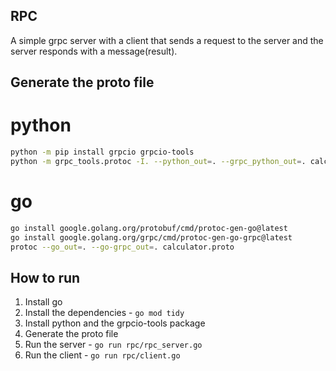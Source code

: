 ## RPC 
A simple grpc server with a client that sends a request to the server and the server responds with a message(result).


## Generate the proto file

# python
```bash
python -m pip install grpcio grpcio-tools
python -m grpc_tools.protoc -I. --python_out=. --grpc_python_out=. calculator.proto
```
# go
```bash
go install google.golang.org/protobuf/cmd/protoc-gen-go@latest
go install google.golang.org/grpc/cmd/protoc-gen-go-grpc@latest
protoc --go_out=. --go-grpc_out=. calculator.proto
```

## How to run
1. Install go
2. Install the dependencies - `go mod tidy`
3. Install python and the grpcio-tools package
4. Generate the proto file
5. Run the server - `go run rpc/rpc_server.go`
6. Run the client - `go run rpc/client.go`

